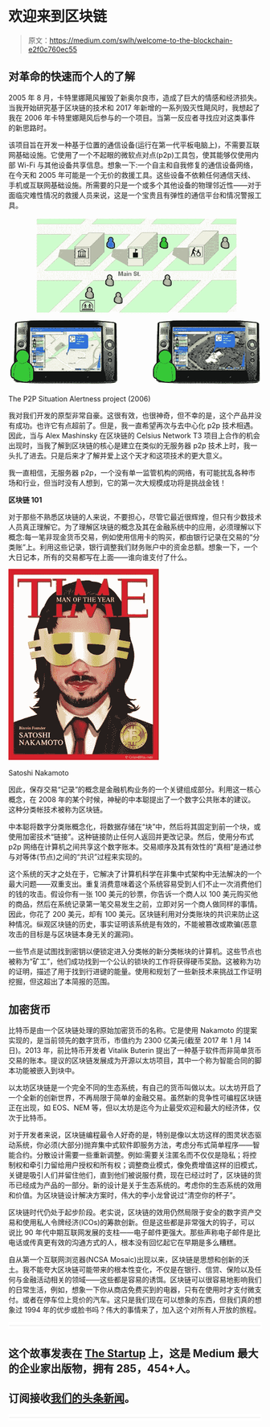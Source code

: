 # 欢迎来到区块链

> 原文：<https://medium.com/swlh/welcome-to-the-blockchain-e2f0c760ec55>

## 对革命的快速而个人的了解

2005 年 8 月，卡特里娜飓风摧毁了新奥尔良市，造成了巨大的情感和经济损失。当我开始研究基于区块链的技术和 2017 年新增的一系列毁灭性飓风时，我想起了我在 2006 年卡特里娜飓风后参与的一个项目。当第一反应者寻找应对这类事件的新思路时。

该项目旨在开发一种基于位置的通信设备(运行在第一代平板电脑上)，不需要互联网基础设施。它使用了一个不起眼的微软点对点(p2p)工具包，使其能够仅使用内部 Wi-Fi 与其他设备共享信息。想象一下:一个自主和自我修复的通信设备网络，在今天和 2005 年可能是一个无价的救援工具。这些设备不依赖任何通信天线、手机或互联网基础设施。所需要的只是一个或多个其他设备的物理邻近性——对于面临灾难性情况的救援人员来说，这是一个宝贵且有弹性的通信平台和情况警报工具。

![](img/89dff9499f9abd70e85a87f3247857bf.png)

The P2P Situation Alertness project (2006)

我对我们开发的原型非常自豪。这很有效，也很神奇，但不幸的是，这个产品并没有成功。也许它有点超前了。但是，我一直希望再次与去中心化 p2p 技术相遇。因此，当与 Alex Mashinsky 在区块链的 Celsius Network T3 项目上合作的机会出现时，当我了解到区块链的核心是建立在类似的无服务器 p2p 技术上时，我一头扎了进去。只是后来才了解并爱上这个天才和这项技术的更大意义。

我一直相信，无服务器 p2p，一个没有单一监管机构的网络，有可能扰乱各种市场和行业，但当时没有人想到，它的第一次大规模成功将是挑战金钱！

**区块链 101**

对于那些不熟悉区块链的人来说，不要担心，尽管它最近很辉煌，但只有少数技术人员真正理解它。为了理解区块链的概念及其在金融系统中的应用，必须理解以下概念:每一笔非现金货币交易，例如使用信用卡的购买，都由银行记录在交易的“分类账”上。利用这些记录，银行调整我们财务账户中的资金总额。想象一下，一个大日记本，所有的交易都写在上面——谁向谁支付了什么。

![](img/f002fd2a436d8faa13c196c9efdeed71.png)

Satoshi Nakamoto

因此，保存交易“记录”的概念是金融机构业务的一个关键组成部分。利用这一核心概念，在 2008 年的某个时候，神秘的中本聪提出了一个数字公共账本的建议。这种分类帐技术被称为区块链。

中本聪将数字分类账概念化，将数据存储在“块”中，然后将其固定到前一个块，或使用加密技术“链接”。这种链接防止任何人返回并更改记录。然后，使用分布式 p2p 网络在计算机之间共享这个数字账本。交易顺序及其有效性的“真相”是通过参与对等体(节点)之间的“共识”过程来实现的。

这个系统的天才之处在于，它解决了计算机科学在非集中式架构中无法解决的一个最大问题——双重支出。重复消费意味着这个系统容易受到人们不止一次消费他们的钱的攻击。假设你有一张 100 美元的钞票，你告诉一个商人以 100 美元购买他的商品，然后在系统记录第一笔交易发生之前，立即对另一个商人做同样的事情。因此，你花了 200 美元，却有 100 美元。区块链利用对分类账块的共识来防止这种情况。纵观区块链的历史，事实证明该系统是有效的，不能被篡改或欺骗(恶意攻击的目标是与区块链本身无关的漏洞)。

一些节点是试图找到密钥以便锁定进入分类帐的新分类帐块的计算机。这些节点也被称为“矿工”，他们成功找到一个公认的锁块的工作将获得硬币奖励。这被称为功的证明，描述了用于找到行进键的能量。使用和规划了一些新技术来挑战工作证明挖掘，但这超出了本简报的范围。

## **加密货币**

比特币是由一个区块链处理的原始加密货币的名称。它是使用 Nakamoto 的提案实现的，是当前领先的数字货币，市值约为 2300 亿美元(截至 2017 年 1 月 14 日)。2013 年，前比特币开发者 Vitalik Buterin 提出了一种基于软件而非简单货币交易的账本。提议的区块链发展成为开源以太坊项目，其中一个称为智能合同的脚本功能被嵌入到块中。

以太坊区块链是一个完全不同的生态系统，有自己的货币叫做以太。以太坊开启了一个全新的创新世界，不再局限于简单的金融交易。虽然新的竞争性可编程区块链正在出现，如 EOS、NEM 等，但以太坊是迄今为止最受欢迎和最大的经济体，仅次于比特币。

对于开发者来说，区块链编程最令人好奇的是，特别是像以太坊这样的图灵状态驱动系统，你必须(大部分)抛弃集中式软件即服务方法，考虑分布式简单程序——智能合约。分散设计需要一些重新调整。例如:需要关注匿名而不仅仅是隐私；将控制权和牵引力留给用户授权和所有权；调整商业模式，像免费增值这样的旧模式，关键是吸引人们并留住他们，直到他们被说服付费，现在已经过时了，区块链的货币已经成为产品的一部分。新的设计是关于生态系统的。考虑你的生态系统的效用和价值。为区块链设计解决方案时，伟大的李小龙曾说过“清空你的杯子”。

区块链时代仍处于起步阶段。老实说，区块链的效用仍然局限于安全的数字资产交易和使用私人令牌经济(ICOs)的筹款创新。但是这些都是非常强大的钩子，可以说比 90 年代中期互联网发展的支柱——电子邮件更强大。那些声称电子邮件是比电话或传真更有效的沟通方式的人，根本没有回忆起它在早期是多么糟糕。

自从第一个互联网浏览器(NCSA Mosaic)出现以来，区块链是思想和创新的沃土。我不能夸大区块链可能带来的根本性变化，不仅是在银行、信贷、保险以及任何与金融活动相关的领域——这些都是容易的诱饵。区块链可以很容易地影响我们的日常生活，例如，想象一下你从商店免费买到的电器，只有在使用时才支付微支付。或者在停车位上竞价的汽车。这只是我们现在可以想象的东西，但我们真的想象过 1994 年的优步或脸书吗？伟大的事情来了，加入这个对所有人开放的旅程。

![](img/731acf26f5d44fdc58d99a6388fe935d.png)

## 这个故事发表在 [The Startup](https://medium.com/swlh) 上，这是 Medium 最大的企业家出版物，拥有 285，454+人。

## 订阅接收[我们的头条新闻](http://growthsupply.com/the-startup-newsletter/)。

![](img/731acf26f5d44fdc58d99a6388fe935d.png)